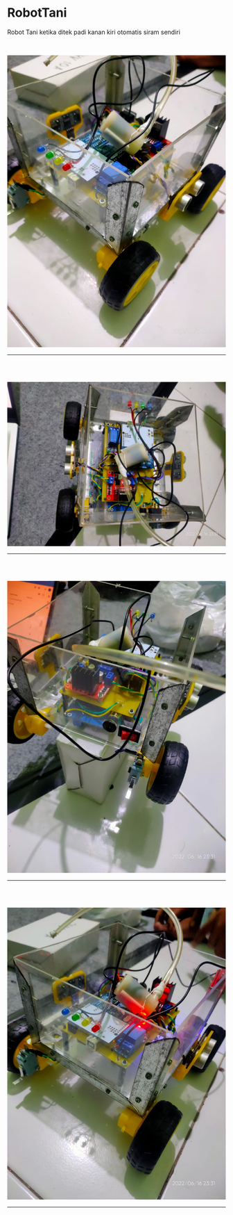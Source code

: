 # RobotTani
Robot Tani ketika ditek padi kanan kiri otomatis siram sendiri


<br>
<p align='center'>
<img src="https://raw.githubusercontent.com/I-Made-Aditya/RobotTani/main/WhatsApp%20Image%202022-09-19%20at%2014.38.36%20(1).jpeg">
</p>
<hr>
<br>

<br>
<p align='center'>
<img src="https://raw.githubusercontent.com/I-Made-Aditya/RobotTani/main/WhatsApp%20Image%202022-09-19%20at%2014.38.36.jpeg">
</p>
<hr>
<br>

<br>
<p align='center'>
<img src="https://raw.githubusercontent.com/I-Made-Aditya/RobotTani/main/WhatsApp%20Image%202022-09-19%20at%2014.38.37.jpeg">
</p>
<hr>
<br>

<br>
<p align='center'>
<img src="https://raw.githubusercontent.com/I-Made-Aditya/RobotTani/main/WhatsApp%20Image%202022-09-19%20at%2014.38.38.jpeg">
</p>
<hr>
<br>
